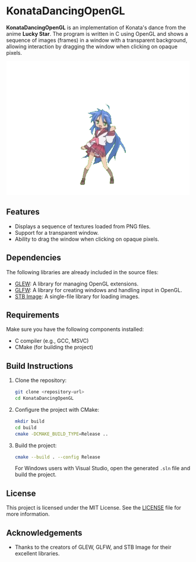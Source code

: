 # KonataDancingOpenGL

**KonataDancingOpenGL** is an implementation of Konata's dance from the anime **Lucky Star**. The program is written in C using OpenGL and shows a sequence of images (frames) in a window with a transparent background, allowing interaction by dragging the window when clicking on opaque pixels.

![image](https://github.com/LincolnCox29/KonataDancingOpenGL/blob/master/x64/Release/frames/frame_0135.png)

## Features

- Displays a sequence of textures loaded from PNG files.
- Support for a transparent window.
- Ability to drag the window when clicking on opaque pixels.

## Dependencies

The following libraries are already included in the source files:

- [GLEW](http://glew.sourceforge.net/): A library for managing OpenGL extensions.
- [GLFW](https://www.glfw.org/): A library for creating windows and handling input in OpenGL.
- [STB Image](https://github.com/nothings/stb): A single-file library for loading images.

## Requirements

Make sure you have the following components installed:

- C compiler (e.g., GCC, MSVC)
- CMake (for building the project)

## Build Instructions

1. Clone the repository:

   ```bash
   git clone <repository-url>
   cd KonataDancingOpenGL
   ```

2. Configure the project with CMake:

   ```bash
   mkdir build
   cd build
   cmake -DCMAKE_BUILD_TYPE=Release ..
   ```

3. Build the project:

   ```bash
   cmake --build . --config Release
   ```

   For Windows users with Visual Studio, open the generated `.sln` file and build the project.
    

## License
This project is licensed under the MIT License. See the [LICENSE](LICENSE) file for more information.

## Acknowledgements
- Thanks to the creators of GLEW, GLFW, and STB Image for their excellent libraries.
